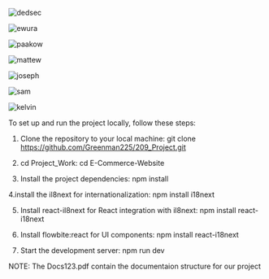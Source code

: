 
![dedsec](https://github.com/user-attachments/assets/2df9c572-6d6a-47e0-aae4-f582a970d817)

![ewura](https://github.com/user-attachments/assets/42b0ee23-89d0-4482-a947-c41c54a6aa66)

![paakow](https://github.com/user-attachments/assets/1e495217-5a52-446f-8a8d-9fb78fdc9e04)

![mattew](https://github.com/user-attachments/assets/43836962-c130-4308-bb44-aff7f3ad3e22)

![joseph](https://github.com/user-attachments/assets/3d5d1520-158e-4ba1-b25a-503096f5ad61)

![sam](https://github.com/user-attachments/assets/34c1fcbe-346e-432d-b403-164ef261f161)

![kelvin](https://github.com/user-attachments/assets/ff778e69-09d5-4709-b6f2-c8d949fb5b08)











To set up and run the project locally, follow these steps:
1. Clone the repository to your local machine:
   git clone https://github.com/Greenman225/209_Project.git

2. cd Project_Work:
   cd E-Commerce-Website

3. Install the project dependencies:
   npm install

4.install the il8next for internationalization:
  npm install i18next

5. Install react-il8next for React integration with il8next:
   npm install react-i18next

6. Install flowbite:react for UI components:
    npm install react-i18next

7. Start the development server:
   npm run dev

NOTE: The Docs123.pdf contain the documentaion structure for our project










 
  
